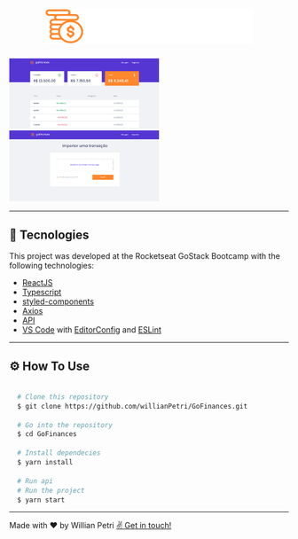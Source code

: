 <h1 align="center">
  <img src="./src/assets/logo.svg">
</h1>

<div>
  <img src="./public/github/goFinances.png" width="270">
  <img src="./public/github/goFinancesImport.png" width="270">
</div>

---

## 🚀 Tecnologies

This project was developed at the Rocketseat GoStack Bootcamp with the following technologies:

- [ReactJS](https://reactjs.org)
- [Typescript](https://www.typescriptlang.org/)
- [styled-components](https://styled-components.com/)
- [Axios](https://github.com/axios/axios)
- [API](https://github.com/willianPetri/node-TypeORM)
- [VS Code](https://code.visualstudio.com/) with [EditorConfig](https://marketplace.visualstudio.com/items?itemName=EditorConfig.EditorConfig) and [ESLint](https://marketplace.visualstudio.com/items?itemName=dbaeumer.vscode-eslint)

---

## ⚙️ How To Use

```bash

  # Clone this repository
  $ git clone https://github.com/willianPetri/GoFinances.git

  # Go into the repository
  $ cd GoFinances

  # Install dependecies
  $ yarn install

  # Run api
  # Run the project
  $ yarn start
```

---

Made with ❤ by Willian Petri  [✌ Get in touch!](https://www.linkedin.com/in/willian-petri-84a935135/)
